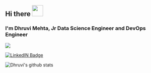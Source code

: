 ## Hi there <img src="https://raw.githubusercontent.com/MartinHeinz/MartinHeinz/master/wave.gif" width="35px">

### I'm Dhruvi Mehta, Jr Data Science Engineer and DevOps Engineer

![](https://komarev.com/ghpvc/?username=dhruviemehta&label=View+Counter)

[![LinkedIN Badge](https://img.shields.io/badge/LinkdeIN-Dhruvi-blue)](https://www.linkedin.com/in/dhruviee/) 

![Dhruvi's github stats](https://github-readme-stats.vercel.app/api?username=dhruviemehta&theme=nightowl&show_icons=true)
